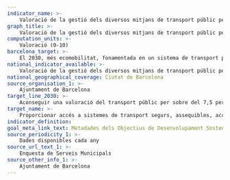 ```yaml
---
indicator_name: >-
    Valoració de la gestió dels diversos mitjans de transport públic per part de les persones que en són usuàries: Metro, tramvia, bus i bicing
graph_title: >-
    Valoració de la gestió dels diversos mitjans de transport públic per part de les persones que en són usuàries: Metro, tramvia, bus i bicing
computation_units: >-
    Valoració (0-10)
barcelona_target: >-
    El 2030, més ecomobilitat, fonamentada en un sistema de transport públic de màxima qualitat, sostenible i inclusiu
national_indicator_available: >-
    Valoració de la gestió dels diversos mitjans de transport públic per part de les persones que en són usuàries: Metro, tramvia, bus i bicing
national_geographical_coverage: Ciutat de Barcelona 
source_organisation_1: >-
    Ajuntament de Barcelona
target_line_2030: >-
    Aconseguir una valoració del transport públic per sobre del 7,5 per a cada un dels seus mitjans (metro, tramvia, bus i bicing)
target_name: >-
    Proporcionar accés a sistemes de transport segurs, assequibles, accessibles i sostenibles per a totes les persones, i millorar la seguretat viària, en particular mitjançant l’ampliació del transport públic, amb especial atenció a les necessitats de les persones en situació vulnerable, dones, nenes, nens, persones amb discapacitat i persones grans
indicator_definition:
goal_meta_link_text: Metadades dels Objectius de Desenvolupament Sostenible de les Nacions Unides (pdf 894kB)
source_periodicity_1: >-
    Dades disponibles cada any
source_url_text_1: >-
    Enquesta de Serveis Municipals
source_other_info_1: >-
    Ajuntament de Barcelona
---
```

